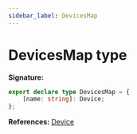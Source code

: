 ```yaml
---
sidebar_label: DevicesMap
---
```

# DevicesMap type


**Signature:**

```typescript
export declare type DevicesMap = {
    [name: string]: Device;
};
```
**References:** [Device](./puppeteer.device.md)

